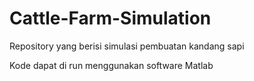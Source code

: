 # Cattle-Farm-Simulation
Repository yang berisi simulasi pembuatan kandang sapi

Kode dapat di run menggunakan software Matlab
